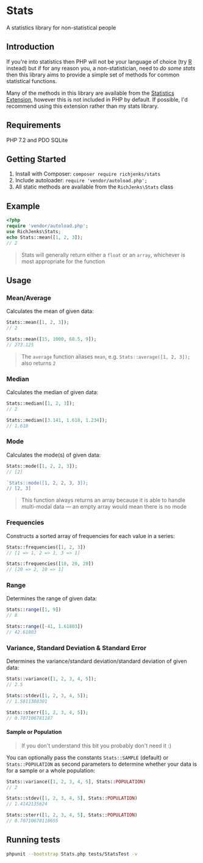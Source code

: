 # Stats

A statistics library for non-statistical people

## Introduction

If you're into statistics then PHP will not be your language of choice (try [R](https://www.r-project.org/) instead) but if for any reason you, a non-statistician, need to _do some stats_ then this library aims to provide a simple set of methods for common statistical functions.

Many of the methods in this library are available from the [Statistics Extension](http://uk1.php.net/manual/en/book.stats.php), however this is not included in PHP by default. If possible, I'd recommend using this extension rather than my stats library.

## Requirements

PHP 7.2 and PDO SQLite

## Getting Started

1. Install with Composer: `composer require richjenks/stats`
1. Include autoloader: `require 'vendor/autoload.php';`
1. All static methods are available from the `RichJenks\Stats` class

## Example

```php
<?php
require 'vendor/autoload.php';
use RichJenks\Stats;
echo Stats::mean([1, 2, 3]);
// 2
```

> Stats will generally return either a `float` or an `array`, whichever is most appropriate for the function

## Usage

### Mean/Average

Calculates the mean of given data:

```php
Stats::mean([1, 2, 3]);
// 2

Stats::mean([15, 1000, 68.5, 9]);
// 273.125
```

> The `average` function aliases `mean`, e.g. `Stats::average([1, 2, 3]);` also returns `2`

### Median

Calculates the median of given data:

```php
Stats::median([1, 2, 3]);
// 2

Stats::median([3.141, 1.618, 1.234]);
// 1.618
```

### Mode

Calculates the mode(s) of given data:

```php
Stats::mode([1, 2, 2, 3]);
// [2]

`Stats::mode([1, 2, 2, 3, 3]);
// [2, 3]
```

> This function always returns an array because it is able to handle multi-modal data — an empty array would mean there is no mode

### Frequencies

Constructs a sorted array of frequencies for each value in a series:

```php
Stats::frequencies([1, 2, 3])
// [1 => 1, 2 => 1, 3 => 1]

Stats::frequencies([10, 20, 20])
// [20 => 2, 10 => 1]
```

### Range

Determines the range of given data:

```php
Stats::range([1, 9])
// 8

Stats::range([-41, 1.61803])
// 42.61803
```

### Variance, Standard Deviation & Standard Error

Determines the variance/standard deviation/standard deviation of given data:

```php
Stats::variance([1, 2, 3, 4, 5]);
// 2.5

Stats::stdev([1, 2, 3, 4, 5]);
// 1.5811388301

Stats::sterr([1, 2, 3, 4, 5]);
// 0.707106781187
```

#### Sample or Population

> If you don't understand this bit you probably don't need it :)

You can optionally pass the constants `Stats::SAMPLE` (default) or `Stats::POPULATION` as second parameters to determine whether your data is for a sample or a whole population:

```php
Stats::variance([1, 2, 3, 4, 5], Stats::POPULATION)
// 2

Stats::stdev([1, 2, 3, 4, 5], Stats::POPULATION)
// 1.4142135624

Stats::sterr([1, 2, 3, 4, 5], Stats::POPULATION)
// 0.70710678118655
```

## Running tests

```bash
phpunit --bootstrap Stats.php tests/StatsTest -v
```
